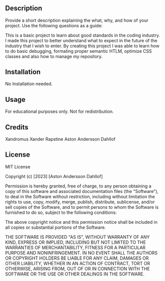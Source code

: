 # <Horiseon Sample Homepage>

## Description

Provide a short description explaining the what, why, and how of your project. Use the following questions as a guide:

This is a basic project to learn about good standards in the coding industry. I made this project to better understand what to expect in the future of the industry that I wish to enter. By creating this project
I was able to learn how to do basic debugging, formating proper semantic HTLM, optimize CSS classes and also how to manage my repository.

## Installation

No Installation needed.

## Usage

For educational purposes only. Not for redistribution.

## Credits

Xandromus Xander Rapstine
Aston Andersson Dahllof

## License

MIT License

Copyright (c) [2023] [Aston Andersson Dahllof]

Permission is hereby granted, free of charge, to any person obtaining a copy
of this software and associated documentation files (the "Software"), to deal
in the Software without restriction, including without limitation the rights
to use, copy, modify, merge, publish, distribute, sublicense, and/or sell
copies of the Software, and to permit persons to whom the Software is
furnished to do so, subject to the following conditions:

The above copyright notice and this permission notice shall be included in all
copies or substantial portions of the Software.

THE SOFTWARE IS PROVIDED "AS IS", WITHOUT WARRANTY OF ANY KIND, EXPRESS OR
IMPLIED, INCLUDING BUT NOT LIMITED TO THE WARRANTIES OF MERCHANTABILITY,
FITNESS FOR A PARTICULAR PURPOSE AND NONINFRINGEMENT. IN NO EVENT SHALL THE
AUTHORS OR COPYRIGHT HOLDERS BE LIABLE FOR ANY CLAIM, DAMAGES OR OTHER
LIABILITY, WHETHER IN AN ACTION OF CONTRACT, TORT OR OTHERWISE, ARISING FROM,
OUT OF OR IN CONNECTION WITH THE SOFTWARE OR THE USE OR OTHER DEALINGS IN THE
SOFTWARE.
